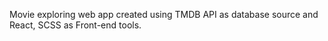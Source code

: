 Movie exploring web app created using TMDB API as database source and React, SCSS as Front-end tools.
